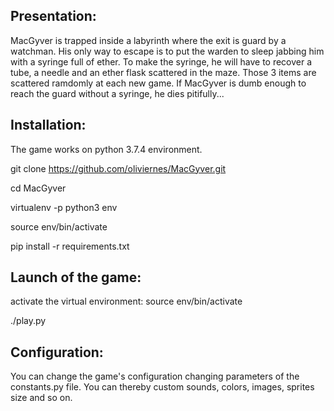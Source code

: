 ## Presentation:

MacGyver is trapped inside a labyrinth where the exit is guard by a
 watchman. His only way to escape is to put the warden to sleep jabbing
 him with a syringe full of ether. To make the syringe, he will
 have to recover a tube, a needle and an ether flask scattered in the 
 maze. Those 3 items are scattered ramdomly at each new game. If 
 MacGyver is dumb enough to reach the guard without a syringe, he dies
 pitifully... 
 
## Installation:

The game works on python 3.7.4 environment.

git clone https://github.com/oliviernes/MacGyver.git

cd MacGyver

virtualenv -p python3 env

source env/bin/activate

pip install -r requirements.txt

## Launch of the game:

activate the virtual environment: source env/bin/activate

./play.py

## Configuration:

You can change the game's configuration changing parameters of the 
 constants.py file. You can thereby custom sounds, colors, images,
  sprites size and so on.


